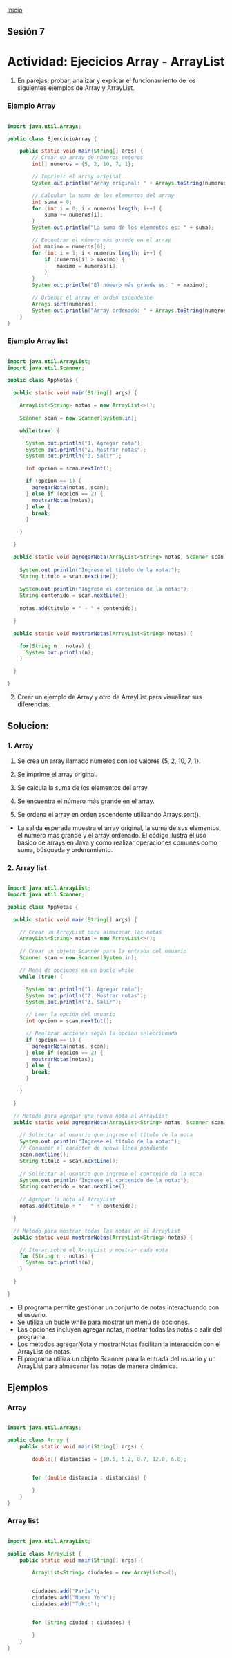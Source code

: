 <!-- No borrar o modificar -->
[Inicio](./index.md)

## Sesión 7 


<!-- Su documentación aquí -->

# Actividad: Ejecicios Array - ArrayList

1. En parejas, probar, analizar y explicar el funcionamiento de los siguientes ejemplos de Array y ArrayList.

### Ejemplo Array

```java

import java.util.Arrays;

public class EjercicioArray {

    public static void main(String[] args) {
        // Crear un array de números enteros
        int[] numeros = {5, 2, 10, 7, 1};

        // Imprimir el array original
        System.out.println("Array original: " + Arrays.toString(numeros));

        // Calcular la suma de los elementos del array
        int suma = 0;
        for (int i = 0; i < numeros.length; i++) {
            suma += numeros[i];
        }
        System.out.println("La suma de los elementos es: " + suma);

        // Encontrar el número más grande en el array
        int maximo = numeros[0];
        for (int i = 1; i < numeros.length; i++) {
            if (numeros[i] > maximo) {
                maximo = numeros[i];
            }
        }
        System.out.println("El número más grande es: " + maximo);

        // Ordenar el array en orden ascendente
        Arrays.sort(numeros);
        System.out.println("Array ordenado: " + Arrays.toString(numeros));
    }
}
```
### Ejemplo Array list

```java

import java.util.ArrayList; 
import java.util.Scanner;

public class AppNotas {

  public static void main(String[] args) {

    ArrayList<String> notas = new ArrayList<>();
    
    Scanner scan = new Scanner(System.in);

    while(true) {

      System.out.println("1. Agregar nota");  
      System.out.println("2. Mostrar notas");
      System.out.println("3. Salir");

      int opcion = scan.nextInt();

      if (opcion == 1) {
        agregarNota(notas, scan);  
      } else if (opcion == 2) {
        mostrarNotas(notas);
      } else {
        break;
      }

    }

  }

  public static void agregarNota(ArrayList<String> notas, Scanner scan) {
    
    System.out.println("Ingrese el titulo de la nota:");
    String titulo = scan.nextLine();
    
    System.out.println("Ingrese el contenido de la nota:");
    String contenido = scan.nextLine();
    
    notas.add(titulo + " - " + contenido);

  }

  public static void mostrarNotas(ArrayList<String> notas) {

    for(String n : notas) {
      System.out.println(n);
    }

  }

}
```

2. Crear un ejemplo de Array y otro de ArrayList para visualizar sus diferencias.

## Solucion:

### 1. Array

1. Se crea un array llamado numeros con los valores {5, 2, 10, 7, 1}.

2. Se imprime el array original.

3. Se calcula la suma de los elementos del array.

4. Se encuentra el número más grande en el array.

5. Se ordena el array en orden ascendente utilizando Arrays.sort().

* La salida esperada muestra el array original, la suma de sus elementos, el número más grande y el array ordenado. El código ilustra el uso básico de arrays en Java y cómo realizar operaciones comunes como suma, búsqueda y ordenamiento.

### 2. Array list

```java

import java.util.ArrayList;
import java.util.Scanner;

public class AppNotas {

  public static void main(String[] args) {

    // Crear un ArrayList para almacenar las notas
    ArrayList<String> notas = new ArrayList<>();
    
    // Crear un objeto Scanner para la entrada del usuario
    Scanner scan = new Scanner(System.in);

    // Menú de opciones en un bucle while
    while (true) {

      System.out.println("1. Agregar nota");  
      System.out.println("2. Mostrar notas");
      System.out.println("3. Salir");

      // Leer la opción del usuario
      int opcion = scan.nextInt();

      // Realizar acciones según la opción seleccionada
      if (opcion == 1) {
        agregarNota(notas, scan);  
      } else if (opcion == 2) {
        mostrarNotas(notas);
      } else {
        break;
      }

    }

  }

  // Método para agregar una nueva nota al ArrayList
  public static void agregarNota(ArrayList<String> notas, Scanner scan) {
    
    // Solicitar al usuario que ingrese el título de la nota
    System.out.println("Ingrese el título de la nota:");
    // Consumir el carácter de nueva línea pendiente
    scan.nextLine();
    String titulo = scan.nextLine();
    
    // Solicitar al usuario que ingrese el contenido de la nota
    System.out.println("Ingrese el contenido de la nota:");
    String contenido = scan.nextLine();
    
    // Agregar la nota al ArrayList
    notas.add(titulo + " - " + contenido);

  }

  // Método para mostrar todas las notas en el ArrayList
  public static void mostrarNotas(ArrayList<String> notas) {

    // Iterar sobre el ArrayList y mostrar cada nota
    for (String n : notas) {
      System.out.println(n);
    }

  }

}
```

* El programa permite gestionar un conjunto de notas interactuando con el usuario.
* Se utiliza un bucle while para mostrar un menú de opciones.
* Las opciones incluyen agregar notas, mostrar todas las notas o salir del programa.
* Los métodos agregarNota y mostrarNotas facilitan la interacción con el ArrayList de notas.
* El programa utiliza un objeto Scanner para la entrada del usuario y un ArrayList para almacenar las notas de manera dinámica.


## Ejemplos

### Array

```java

import java.util.Arrays;

public class Array {
    public static void main(String[] args) {

        double[] distancias = {10.5, 5.2, 8.7, 12.0, 6.8};


        for (double distancia : distancias) {

        }
    }
}
```
### Array list

```java

import java.util.ArrayList;

public class ArrayList {
    public static void main(String[] args) {

        ArrayList<String> ciudades = new ArrayList<>();


        ciudades.add("París");
        ciudades.add("Nueva York");
        ciudades.add("Tokio");


        for (String ciudad : ciudades) {

        }
    }
}
```






